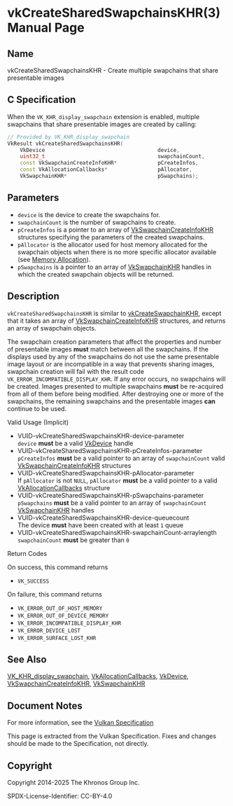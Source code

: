 # vkCreateSharedSwapchainsKHR(3) Manual Page

## Name

vkCreateSharedSwapchainsKHR - Create multiple swapchains that share presentable images



## [](#_c_specification)C Specification

When the `VK_KHR_display_swapchain` extension is enabled, multiple swapchains that share presentable images are created by calling:

```c++
// Provided by VK_KHR_display_swapchain
VkResult vkCreateSharedSwapchainsKHR(
    VkDevice                                    device,
    uint32_t                                    swapchainCount,
    const VkSwapchainCreateInfoKHR*             pCreateInfos,
    const VkAllocationCallbacks*                pAllocator,
    VkSwapchainKHR*                             pSwapchains);
```

## [](#_parameters)Parameters

- `device` is the device to create the swapchains for.
- `swapchainCount` is the number of swapchains to create.
- `pCreateInfos` is a pointer to an array of [VkSwapchainCreateInfoKHR](https://registry.khronos.org/vulkan/specs/latest/man/html/VkSwapchainCreateInfoKHR.html) structures specifying the parameters of the created swapchains.
- `pAllocator` is the allocator used for host memory allocated for the swapchain objects when there is no more specific allocator available (see [Memory Allocation](https://registry.khronos.org/vulkan/specs/latest/html/vkspec.html#memory-allocation)).
- `pSwapchains` is a pointer to an array of [VkSwapchainKHR](https://registry.khronos.org/vulkan/specs/latest/man/html/VkSwapchainKHR.html) handles in which the created swapchain objects will be returned.

## [](#_description)Description

`vkCreateSharedSwapchainsKHR` is similar to [vkCreateSwapchainKHR](https://registry.khronos.org/vulkan/specs/latest/man/html/vkCreateSwapchainKHR.html), except that it takes an array of [VkSwapchainCreateInfoKHR](https://registry.khronos.org/vulkan/specs/latest/man/html/VkSwapchainCreateInfoKHR.html) structures, and returns an array of swapchain objects.

The swapchain creation parameters that affect the properties and number of presentable images **must** match between all the swapchains. If the displays used by any of the swapchains do not use the same presentable image layout or are incompatible in a way that prevents sharing images, swapchain creation will fail with the result code `VK_ERROR_INCOMPATIBLE_DISPLAY_KHR`. If any error occurs, no swapchains will be created. Images presented to multiple swapchains **must** be re-acquired from all of them before being modified. After destroying one or more of the swapchains, the remaining swapchains and the presentable images **can** continue to be used.

Valid Usage (Implicit)

- [](#VUID-vkCreateSharedSwapchainsKHR-device-parameter)VUID-vkCreateSharedSwapchainsKHR-device-parameter  
  `device` **must** be a valid [VkDevice](https://registry.khronos.org/vulkan/specs/latest/man/html/VkDevice.html) handle
- [](#VUID-vkCreateSharedSwapchainsKHR-pCreateInfos-parameter)VUID-vkCreateSharedSwapchainsKHR-pCreateInfos-parameter  
  `pCreateInfos` **must** be a valid pointer to an array of `swapchainCount` valid [VkSwapchainCreateInfoKHR](https://registry.khronos.org/vulkan/specs/latest/man/html/VkSwapchainCreateInfoKHR.html) structures
- [](#VUID-vkCreateSharedSwapchainsKHR-pAllocator-parameter)VUID-vkCreateSharedSwapchainsKHR-pAllocator-parameter  
  If `pAllocator` is not `NULL`, `pAllocator` **must** be a valid pointer to a valid [VkAllocationCallbacks](https://registry.khronos.org/vulkan/specs/latest/man/html/VkAllocationCallbacks.html) structure
- [](#VUID-vkCreateSharedSwapchainsKHR-pSwapchains-parameter)VUID-vkCreateSharedSwapchainsKHR-pSwapchains-parameter  
  `pSwapchains` **must** be a valid pointer to an array of `swapchainCount` [VkSwapchainKHR](https://registry.khronos.org/vulkan/specs/latest/man/html/VkSwapchainKHR.html) handles
- [](#VUID-vkCreateSharedSwapchainsKHR-device-queuecount)VUID-vkCreateSharedSwapchainsKHR-device-queuecount  
  The device **must** have been created with at least `1` queue
- [](#VUID-vkCreateSharedSwapchainsKHR-swapchainCount-arraylength)VUID-vkCreateSharedSwapchainsKHR-swapchainCount-arraylength  
  `swapchainCount` **must** be greater than `0`

Return Codes

On success, this command returns

- `VK_SUCCESS`

On failure, this command returns

- `VK_ERROR_OUT_OF_HOST_MEMORY`
- `VK_ERROR_OUT_OF_DEVICE_MEMORY`
- `VK_ERROR_INCOMPATIBLE_DISPLAY_KHR`
- `VK_ERROR_DEVICE_LOST`
- `VK_ERROR_SURFACE_LOST_KHR`

## [](#_see_also)See Also

[VK\_KHR\_display\_swapchain](https://registry.khronos.org/vulkan/specs/latest/man/html/VK_KHR_display_swapchain.html), [VkAllocationCallbacks](https://registry.khronos.org/vulkan/specs/latest/man/html/VkAllocationCallbacks.html), [VkDevice](https://registry.khronos.org/vulkan/specs/latest/man/html/VkDevice.html), [VkSwapchainCreateInfoKHR](https://registry.khronos.org/vulkan/specs/latest/man/html/VkSwapchainCreateInfoKHR.html), [VkSwapchainKHR](https://registry.khronos.org/vulkan/specs/latest/man/html/VkSwapchainKHR.html)

## [](#_document_notes)Document Notes

For more information, see the [Vulkan Specification](https://registry.khronos.org/vulkan/specs/latest/html/vkspec.html#vkCreateSharedSwapchainsKHR)

This page is extracted from the Vulkan Specification. Fixes and changes should be made to the Specification, not directly.

## [](#_copyright)Copyright

Copyright 2014-2025 The Khronos Group Inc.

SPDX-License-Identifier: CC-BY-4.0